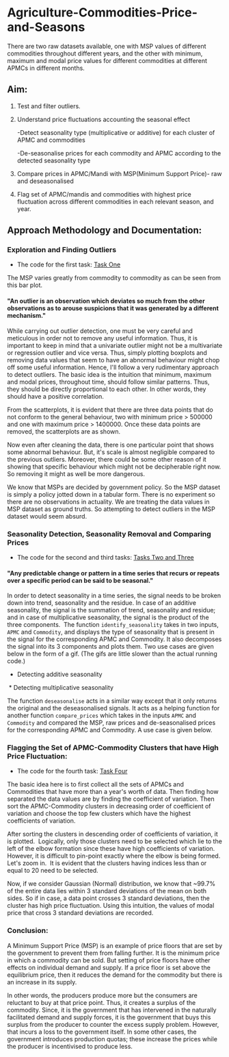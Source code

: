 # Agriculture-Commodities-Price-and-Seasons

There are two raw datasets available, one with MSP values of different commodities throughout different years, and the other with minimum, maximum and modal price values for different commodities at different APMCs in different months.

## Aim:
1. Test and filter outliers.
2. Understand price fluctuations accounting the seasonal effect
    
    -Detect seasonality type (multiplicative or additive) for each cluster of APMC and commodities
    
    -De-seasonalise prices for each commodity and APMC according to the detected seasonality type
3. Compare prices in APMC/Mandi with MSP(Minimum Support Price)- raw and deseasonalised
4. Flag set of APMC/mandis and commodities with highest price fluctuation across different commodities in each relevant season, and year.


## Approach Methodology and Documentation:

### Exploration and Finding Outliers
* The code for the first task: [Task One](https://github.com/itsmepiyush2/Agriculture-Commodities-Price-and-Seasons/blob/master/exploration%20and%20outlier%20detection.ipynb)

The MSP varies greatly from commodity to commodity as can be seen from this bar plot.
<img src="msp.png" class="img-responsive" alt="">
#### "An outlier is an observation which deviates so much from the other observations as to arouse suspicions that it was generated by a different mechanism."
While carrying out outlier detection, one must be very careful and meticulous in order not to remove any useful information. Thus, it is important to keep in mind that a univariate outlier might not be a multivariate or regression outlier and vice versa. Thus, simply plotting boxplots and removing data values that seem to have an abnormal behaviour might chop off some useful information. Hence, I'll follow a very rudimentary approach to detect outliers.
The basic idea is the intuition that minimum, maximum and modal prices, throughout time, should follow similar patterns. Thus, they should be directly proportional to each other. In other words, they should have a positive correlation.
<img src="scatterplot_before_cleaning.png" class="img-responsive" alt="">

From the scatterplots, it is evident that there are three data points that do not conform to the general behaviour, two with minimum price > 500000 and one with maximum price > 1400000. Once these data points are removed, the scatterplots are as shown.
<img src="scatterplot_after_cleaning.png" class="img-responsive" alt="">

Now even after cleaning the data, there is one particular point that shows some abnormal behaviour. But, it's scale is almost negligible compared to the previous outliers. Moreover, there could be some other reason of it showing that specific behaviour which might not be decipherable right now. So removing it might as well be more dangerous.

We know that MSPs are decided by government policy. So the MSP dataset is simply a policy jotted down in a tabular form. There is no experiment so there are no observations in actuality. We are treating the data values in MSP dataset as ground truths. So attempting to detect outliers in the MSP dataset would seem absurd.

### Seasonality Detection, Seasonality Removal and Comparing Prices
* The code for the second and third tasks: [Tasks Two and Three](https://github.com/itsmepiyush2/Agriculture-Commodities-Price-and-Seasons/blob/master/seasonality%20detection%2C%20deseasonalising%20and%20comparing%20prices.ipynb)

#### "Any predictable change or pattern in a time series that recurs or repeats over a specific period can be said to be seasonal."
In order to detect seasonality in a time series, the signal needs to be broken down into trend, seasonality and the residue. In case of an additive seasonality, the signal is the summation of trend, seasonality and residue; and in case of multiplicative seasonality, the signal is the product of the three components.
<img src="seasonal_decompose.png" class="img-responsive" alt="">
The function `identify_seasonality` takes in two inputs, `APMC` and `Commodity`, and displays the type of seasonality that is present in the signal for the corresponding APMC and Commodity. It also decomposes the signal into its 3 components and plots them. Two use cases are given below in the form of a gif.
(The gifs are little slower than the actual running code.)
* Detecting additive seasonality
<img src="additive_example.gif" class="img-responsive" alt="">
* Detecting multiplicative seasonality
<img src="multiplicative_example.gif" class="img-responsive" alt="">

The function `deseasonalise` acts in a similar way except that it only returns the original and the deseasonalised signals. It acts as a helping function for another function `compare_prices` which takes in the inputs `APMC` and `Commodity` and compared the MSP, raw prices and de-seasonalised prices for the corresponding APMC and Commodity. A use case is given below.
<img src="compare_prices.gif" class="img-responsive" alt="">

### Flagging the Set of APMC-Commodity Clusters that have High Price Fluctuation:
* The code for the fourth task: [Task Four](https://github.com/itsmepiyush2/Agriculture-Commodities-Price-and-Seasons/blob/master/fluctuations.ipynb)

The basic idea here is to first collect all the sets of APMCs and Commodities that have more than a year's worth of data. Then finding how separated the data values are by finding the coefficient of variation. Then sort the APMC-Commodity clusters in decreasing order of coefficient of variation and choose the top few clusters which have the highest coefficients of variation.

After sorting the clusters in descending order of coefficients of variation, it is plotted.
<img src="fluctuation_cluster1.png" class="img-responsive" alt="">
Logically, only those clusters need to be selected which lie to the left of the elbow formation since these have high coefficients of variation. However, it is difficult to pin-point exactly where the elbow is being formed. Let's zoom in.
<img src="fluctuation_cluster2.png" class="img-responsive" alt="">
It is evident that the clusters having indices less than or equal to 20 need to be selected.

Now, if we consider Gaussian (Normal) distribution, we know that ~99.7% of the entire data lies within 3 standard deviations of the mean on both sides. So if in case, a data point crosses 3 standard deviations, then the cluster has high price fluctuation. Using this intuition, the values of modal price that cross 3 standard deviations are recorded.

### Conclusion:

A Minimum Support Price (MSP) is an example of price floors that are set by the government to prevent them from falling further. It is the minimum price in which a commodity can be sold. But setting of price floors have other effects on individual demand and supply. If a price floor is set above the equilibrium price, then it reduces the demand for the commodity but there is an increase in its supply.
<img src="price_floor.gif" class="img-responsive" alt="">

In other words, the producers produce more but the consumers are reluctant to buy at that price point. Thus, it creates a surplus of the commodity.
Since, it is the government that has intervened in the naturally facilitated demand and supply forces, it is the government that buys this surplus from the producer to counter the excess supply problem. However, that incurs a loss to the government itself.
In some other cases, the government introduces production quotas; these increase the prices while the producer is incentivised to produce less.
